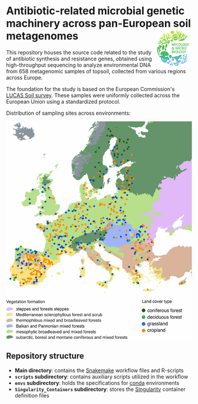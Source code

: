 # Antibiotic-related microbial genetic machinery across pan-European soil metagenomes <img src='images/MMC_logo.png' align="right" height="100" />

This repository houses the source code related to the study of antibiotic synthesis and resistance genes, obtained using high-throughput sequencing to analyze environmental DNA from 658 metagenomic samples of topsoil, collected from various regions across Europe.  

The foundation for the study is based on the European Commission's [LUCAS Soil survey](https://esdac.jrc.ec.europa.eu/projects/lucas). 
These samples were uniformly collected across the European Union using a standardized protocol.  

Distribution of sampling sites across environments:  
<p align="middle">
  <img src="images/sampling_map.jpg" width="600" title="Dataset"/>
</p>


## Repository structure

- **Main directory**: contains the [Snakemake](https://snakemake.readthedocs.io/en/stable/) workflow files and R-scripts  
- **`scripts` subdirectory**: contains auxiliary scripts utilized in the workflow  
- **`envs` subdirectory**: holds the specifications for [conda](https://docs.conda.io/en/latest/) environments  
- **`Singularity_Containers` subdirectory**: stores the [Singularity](https://sylabs.io/singularity/) container definition files  

